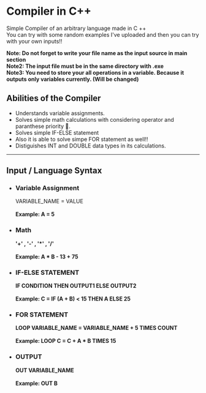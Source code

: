 # Compiler in C++

Simple Compiler of an arbitrary language made in C ++ <br/>
You can try with some random examples I've uploaded and then you can try with your own inputs!! <br/> 

**Note: Do not forget to write your file name as the input source in main section** <br/>
**Note2: The input file must be in the same directory with .exe** <br/>
**Note3: You need to store your all operations in a variable. Because it outputs only variables currently. (Will be changed)**

## Abilities of the Compiler
- Understands variable assignments.
- Solves simple math calculations with considering operator and paranthese priority 💪. <br/>
- Solves simple IF-ELSE statement  <br/>
- Also it is able to solve simpe FOR statement as well!! <br/>
- Distiguishes INT and DOUBLE data types in its calculations. <br/>

<hr/>

## Input / Language Syntax

- ### Variable Assignment <br/>
  VARIABLE_NAME = VALUE <br/><br/>
  <b>Example:<b/> A = 5
  
- ### Math
  '+' , '-' , '*' , '/'  <br/><br/>
  <b>Example:<b/> A * B - 13 + 75

- ### IF-ELSE STATEMENT
  IF CONDITION THEN OUTPUT1 ELSE OUTPUT2 <br/><br/>
  <b>Example:<b/> C = IF (A + B) < 15 THEN A ELSE 25 <br/>
                                 
- ### FOR STATEMENT 
  LOOP VARIABLE_NAME = VARIABLE_NAME + 5 TIMES COUNT <br/><br/>
  <b>Example:<b/> LOOP C = C + A * B TIMES 15 <br/>
  
- ### OUTPUT 
  OUT VARIABLE_NAME <br/><br/>
  <b>Example:<b/> OUT B

